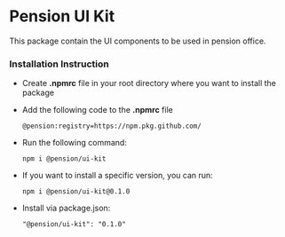 # Pension UI Kit

This package contain the UI components to be used in pension office.


### Installation Instruction

- Create **.npmrc** file in your root directory where you want to install the package
- Add the following code to the **.npmrc** file
  ```
  @pension:registry=https://npm.pkg.github.com/

  ```
 
- Run the following command:
  
  ```
  npm i @pension/ui-kit
  ```
- If you want to install a specific version, you can run:

  ```
  npm i @pension/ui-kit@0.1.0
  ```
  
- Install via package.json:
  
  ```
  "@pension/ui-kit": "0.1.0"
  ```
